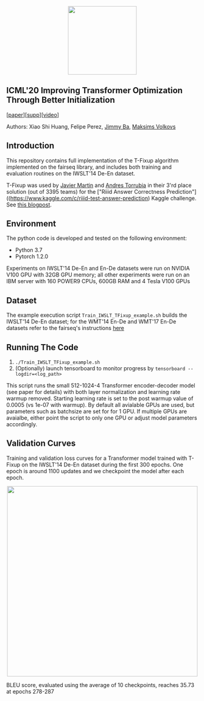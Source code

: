 <p align="center">
<a href="https://layer6.ai/"><img src="https://github.com/layer6ai-labs/DropoutNet/blob/master/logs/logobox.jpg" width="180"></a>
</p>

## ICML'20 Improving Transformer Optimization Through Better Initialization 
[[paper](http://www.cs.toronto.edu/~mvolkovs/ICML2020_tfixup.pdf)][[supp](http://www.cs.toronto.edu/~mvolkovs/ICML2020_tfixup_supp.pdf)][[video](https://slideslive.com/38928414/)]

Authors: Xiao Shi Huang, Felipe Perez, [Jimmy Ba](https://jimmylba.github.io), [Maksims Volkovs](http://www.cs.toronto.edu/~mvolkovs)

<a name="intro"/>

## Introduction
This repository contains full implementation of the T-Fixup algorithm implemented on the fairseq library, and includes both training and evaluation routines on the IWSLT'14 De-En dataset.

T-Fixup was used by [Javier Martin](https://www.kaggle.com/bacterio) and [Andres Torrubia](https://www.kaggle.com/antorsae) in their 3'rd place solution (out of 3395 teams) for the ["Riiid Answer Correctness Prediction"]((https://www.kaggle.com/c/riiid-test-answer-prediction) Kaggle challenge. See [this blogpost](https://www.kaggle.com/c/riiid-test-answer-prediction/discussion/209585).

<a name="env"/>

## Environment
The python code is developed and tested on the following environment:
* Python 3.7
* Pytorch 1.2.0

Experiments on IWSLT'14 De-En and En-De datasets were run on NVIDIA V100 GPU with 32GB GPU memory; all other experiments were run on an IBM server with 160 POWER9 CPUs, 600GB RAM and 4 Tesla V100 GPUs

<a name="dataset"/>

## Dataset

The example execution script `Train_IWSLT_TFixup_example.sh` builds the IWSLT'14 De-En dataset; for the WMT'14 En-De and WMT'17 En-De datasets refer to the fairseq's instructions [here](https://github.com/pytorch/fairseq/tree/master/examples/translation) 

## Running The Code

1. `./Train_IWSLT_TFixup_example.sh`
2. (Optionally) launch tensorboard to monitor progress by `tensorboard --logdir=<log_path>`

This script runs the small 512-1024-4 Transformer encoder-decoder model (see paper for details) with both layer normalization and learning rate warmup removed. Starting learning rate is set to the post warmup value of 0.0005 (vs 1e-07 with warmup). By default all avialable GPUs are used, but parameters such as batchsize are set for for 1 GPU. If multiple GPUs are avaialbe, either point the script to only one GPU or adjust model parameters accordingly.

## Validation Curves
Training and validation loss curves for a Transformer model trained with T-Fixup on the IWSLT'14 De-En dataset during the first 300 epochs. One epoch is around 
1100 updates and we checkpoint the model after each epoch.
<p align="center">
<img src="https://github.com/layer6ai-labs/T-Fixup/blob/master/TFixup_IWSLT14_LossCurve.png" width="500">
</p>
BLEU score, evaluated using the average of 10 checkpoints, reaches 35.73 at epochs 278-287
